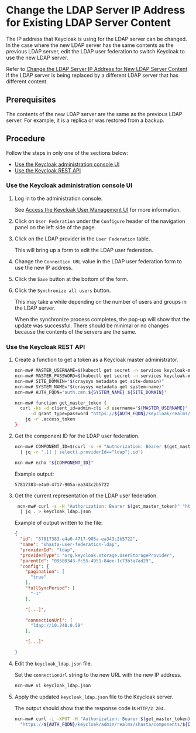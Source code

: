 # Change the LDAP Server IP Address for Existing LDAP Server Content

The IP address that Keycloak is using for the LDAP server can be changed. In the case where the new LDAP server has the same contents as the previous LDAP server,
edit the LDAP user federation to switch Keycloak to use the new LDAP server.

Refer to [Change the LDAP Server IP Address for New LDAP Server Content](Change_the_LDAP_Server_IP_Address_for_New_LDAP_Server_Content.md) if the LDAP server is being replaced by a different LDAP server that has different content.

## Prerequisites

The contents of the new LDAP server are the same as the previous LDAP server. For example, it is a replica or was restored from a backup.

## Procedure

Follow the steps in only one of the sections below:

- [Use the Keycloak administration console UI](#use-the-keycloak-administration-console-ui)
- [Use the Keycloak REST API](#use-the-keycloak-rest-api)

### Use the Keycloak administration console UI

1. Log in to the administration console.

    See [Access the Keycloak User Management UI](Access_the_Keycloak_User_Management_UI.md) for more information.

1. Click on `User Federation` under the `Configure` header of the navigation panel on the left side of the page.

1. Click on the LDAP provider in the `User Federation` table.

    This will bring up a form to edit the LDAP user federation.

1. Change the `Connection URL` value in the LDAP user federation form to use the new IP address.

1. Click the `Save` button at the bottom of the form.

1. Click the `Synchronize all users` button.

    This may take a while depending on the number of users and groups in the LDAP server.

    When the synchronize process completes, the pop-up will show that the update was successful. There should be minimal or no changes because the contents of the servers are the same.

### Use the Keycloak REST API

1. Create a function to get a token as a Keycloak master administrator.

    ```bash
    ncn-mw# MASTER_USERNAME=$(kubectl get secret -n services keycloak-master-admin-auth -ojsonpath='{.data.user}' | base64 -d)
    ncn-mw# MASTER_PASSWORD=$(kubectl get secret -n services keycloak-master-admin-auth -ojsonpath='{.data.password}' | base64 -d)
    ncn-mw# SITE_DOMAIN="$(craysys metadata get site-domain)"
    ncn-mw# SYSTEM_NAME="$(craysys metadata get system-name)"
    ncn-mw# AUTH_FQDN="auth.cmn.${SYSTEM_NAME}.${SITE_DOMAIN}"

    ncn-mw# function get_master_token {
      curl -ks -d client_id=admin-cli -d username="${MASTER_USERNAME}" -d password="${MASTER_PASSWORD}" \
          -d grant_type=password "https://${AUTH_FQDN}/keycloak/realms/master/protocol/openid-connect/token" | \
        jq -r .access_token
    }
    ```

1. Get the component ID for the LDAP user federation.

    ```bash
    ncn-mw# COMPONENT_ID=$(curl -s -H "Authorization: Bearer $(get_master_token)" https://${AUTH_FQDN}/keycloak/admin/realms/shasta/components \
      | jq -r '.[] | select(.providerId=="ldap").id')

    ncn-mw# echo "${COMPONENT_ID}"
    ```

    Example output:

    ```text
    57817383-e4a0-4717-905a-ea343c2b5722
    ```

1. Get the current representation of the LDAP user federation.

    ```bash
     ncn-mw# curl -s -H "Authorization: Bearer $(get_master_token)" "https://${AUTH_FQDN}/keycloak/admin/realms/shasta/components/${COMPONENT_ID}" \
      | jq . > keycloak_ldap.json
    ```

    Example of output written to the file:

    ```json
    {
      "id": "57817383-e4a0-4717-905a-ea343c2b5722",
      "name": "shasta-user-federation-ldap",
      "providerId": "ldap",
      "providerType": "org.keycloak.storage.UserStorageProvider",
      "parentId": "09580343-fc55-4951-84ee-1c73b3a7ad29",
      "config": {
        "pagination": [
          "true"
        ],
        "fullSyncPeriod": [
          "-1"
        ],

        "[...]",

        "connectionUrl": [
          "ldap://10.248.0.59"
        ],

        "[...]"

    }
    ```

1. Edit the `keycloak_ldap.json` file.

    Set the `connectionUrl` string to the new URL with the new IP address.

    ```bash
    ncn-mw# vi keycloak_ldap.json
    ```

1. Apply the updated `keycloak_ldap.json` file to the Keycloak server.

    The output should show that the response code is `HTTP/2 204`.

    ```bash
    ncn-mw# curl -i -XPUT -H "Authorization: Bearer $(get_master_token)" -H "Content-Type: application/json" -d @keycloak_ldap.json \
      "https://${AUTH_FQDN}/keycloak/admin/realms/shasta/components/${COMPONENT_ID}"
    ```
